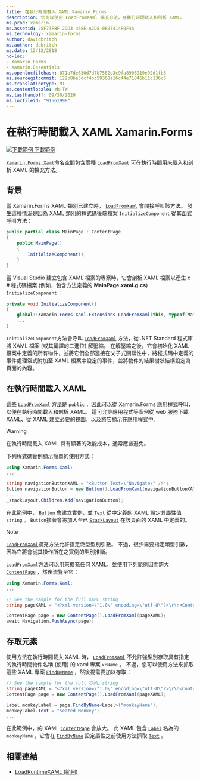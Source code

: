 ```yaml
---
title: 在執行時間載入 XAML Xamarin.Forms
description: 您可以使用 LoadFromXaml 擴充方法，在執行時間載入和剖析 XAML。
ms.prod: xamarin
ms.assetid: 25F73FBF-2DD3-468E-A2D8-0897414F0F4A
ms.technology: xamarin-forms
author: davidbritch
ms.author: dabritch
ms.date: 12/12/2018
no-loc:
- Xamarin.Forms
- Xamarin.Essentials
ms.openlocfilehash: 071a7de630d7d7b7582e3c9fa8906919e92d1fb5
ms.sourcegitcommit: 122b8ba3dcf4bc59368a16c44e71846b11c136c5
ms.translationtype: MT
ms.contentlocale: zh-TW
ms.lasthandoff: 09/30/2020
ms.locfileid: "91561998"
---
```

# <a name="loading-xaml-at-runtime-in-no-locxamarinforms"></a>在執行時間載入 XAML Xamarin.Forms

[![下載範例](~/media/shared/download.png) 下載範例](https://docs.microsoft.com/samples/xamarin/xamarin-forms-samples/xaml-loadruntimexaml)

[`Xamarin.Forms.Xaml`](xref:Xamarin.Forms.Xaml)命名空間包含兩種 [`LoadFromXaml`](xref:Xamarin.Forms.Xaml.Extensions.LoadFromXaml*) 可在執行時間用來載入和剖析 XAML 的擴充方法。

## <a name="background"></a>背景

當 Xamarin.Forms XAML 類別已建立時， [`LoadFromXaml`](xref:Xamarin.Forms.Xaml.Extensions.LoadFromXaml*) 會間接呼叫該方法。 發生這種情況是因為 XAML 類別的程式碼後端檔案 `InitializeComponent` 從其函式呼叫方法：

```csharp
public partial class MainPage : ContentPage
{
    public MainPage()
    {
        InitializeComponent();
    }
}
```

當 Visual Studio 建立包含 XAML 檔案的專案時，它會剖析 XAML 檔案以產生 c # 程式碼檔案 (例如，包含方法定義的 **MainPage.xaml.g.cs**) `InitializeComponent` ：

```csharp
private void InitializeComponent()
{
    global::Xamarin.Forms.Xaml.Extensions.LoadFromXaml(this, typeof(MainPage));
    ...
}
```

`InitializeComponent`方法會呼叫 [`LoadFromXaml`](xref:Xamarin.Forms.Xaml.Extensions.LoadFromXaml*) 方法，從 .NET Standard 程式庫將 XAML 檔案 (或其編譯的二進位) 解壓縮。 在解壓縮之後，它會初始化 XAML 檔案中定義的所有物件，並將它們全部連接在父子式關聯性中，將程式碼中定義的事件處理常式附加至 XAML 檔案中設定的事件，並將物件的結果樹狀結構設定為頁面的內容。

## <a name="loading-xaml-at-runtime"></a>在執行時間載入 XAML

這些 [`LoadFromXaml`](xref:Xamarin.Forms.Xaml.Extensions.LoadFromXaml*) 方法是 `public` ，因此可以從 Xamarin.Forms 應用程式呼叫，以便在執行時間載入和剖析 XAML。 這可允許應用程式等案例從 web 服務下載 XAML、從 XAML 建立必要的視圖，以及將它顯示在應用程式中。

> [!WARNING]
> 在執行時間載入 XAML 具有顯著的效能成本，通常應該避免。

下列程式碼範例顯示簡單的使用方式：

```csharp
using Xamarin.Forms.Xaml;
...

string navigationButtonXAML = "<Button Text=\"Navigate\" />";
Button navigationButton = new Button().LoadFromXaml(navigationButtonXAML);
...
_stackLayout.Children.Add(navigationButton);
```

在此範例中， [`Button`](xref:Xamarin.Forms.Button) 會建立實例，並 [`Text`](xref:Xamarin.Forms.Button.Text) 從中定義的 XAML 設定其屬性值 `string` 。 `Button`接著會將加入至已 [`StackLayout`](xref:Xamarin.Forms.StackLayout) 在該頁面的 XAML 中定義的。

> [!NOTE]
> [`LoadFromXaml`](xref:Xamarin.Forms.Xaml.Extensions.LoadFromXaml*)擴充方法允許指定泛型型別引數。 不過，很少需要指定類型引數，因為它將會從其操作所在之實例的型別推斷。

[`LoadFromXaml`](xref:Xamarin.Forms.Xaml.Extensions.LoadFromXaml*)方法可以用來擴充任何 XAML，並使用下列範例因而誇大 [`ContentPage`](xref:Xamarin.Forms.ContentPage) ，然後流覽至它：

```csharp
using Xamarin.Forms.Xaml;
...

// See the sample for the full XAML string
string pageXAML = "<?xml version=\"1.0\" encoding=\"utf-8\"?>\r\n<ContentPage xmlns=\"http://xamarin.com/schemas/2014/forms\"\nxmlns:x=\"http://schemas.microsoft.com/winfx/2009/xaml\"\nx:Class=\"LoadRuntimeXAML.CatalogItemsPage\"\nTitle=\"Catalog Items\">\n</ContentPage>";

ContentPage page = new ContentPage().LoadFromXaml(pageXAML);
await Navigation.PushAsync(page);
```

## <a name="accessing-elements"></a>存取元素

使用方法在執行時間載入 XAML 時， [`LoadFromXaml`](xref:Xamarin.Forms.Xaml.Extensions.LoadFromXaml*) 不允許強型別存取具有指定的執行時間物件名稱 (使用) 的 xaml 專案 `x:Name` 。 不過，您可以使用方法來抓取這些 XAML 專案 [`FindByName`](xref:Xamarin.Forms.NameScopeExtensions.FindByName*) ，然後視需要加以存取：

```csharp
// See the sample for the full XAML string
string pageXAML = "<?xml version=\"1.0\" encoding=\"utf-8\"?>\r\n<ContentPage xmlns=\"http://xamarin.com/schemas/2014/forms\"\nxmlns:x=\"http://schemas.microsoft.com/winfx/2009/xaml\"\nx:Class=\"LoadRuntimeXAML.CatalogItemsPage\"\nTitle=\"Catalog Items\">\n<StackLayout>\n<Label x:Name=\"monkeyName\"\n />\n</StackLayout>\n</ContentPage>";
ContentPage page = new ContentPage().LoadFromXaml(pageXAML);

Label monkeyLabel = page.FindByName<Label>("monkeyName");
monkeyLabel.Text = "Seated Monkey";
...
```

在此範例中，的 XAML [`ContentPage`](xref:Xamarin.Forms.ContentPage) 會放大。 此 XAML 包含 [`Label`](xref:Xamarin.Forms.Label) 名為的 `monkeyName` ，它會在 [`FindByName`](xref:Xamarin.Forms.NameScopeExtensions.FindByName*) 設定屬性之前使用方法抓取 [`Text`](xref:Xamarin.Forms.Label.Text) 。

## <a name="related-links"></a>相關連結

- [LoadRuntimeXAML (範例) ](/samples/xamarin/xamarin-forms-samples/xaml-loadruntimexaml)